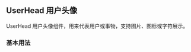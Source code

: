 <div class="demo-header">
<p class="overviewicon">
  <span class="wapi-form-user"/>
</p>

## UserHead 用户头像

<nova-uxlink widget-name="UserHead"></nova-uxlink>

UserHead 用户头像组件，用来代表用户或事物，支持图片、图标或字符展示。
</div>

### 基本用法

<nova-demo-view link="user-head/basic-usage"></nova-demo-view>

<br>

<nova-attributes link="user-head"></nova-attributes>
